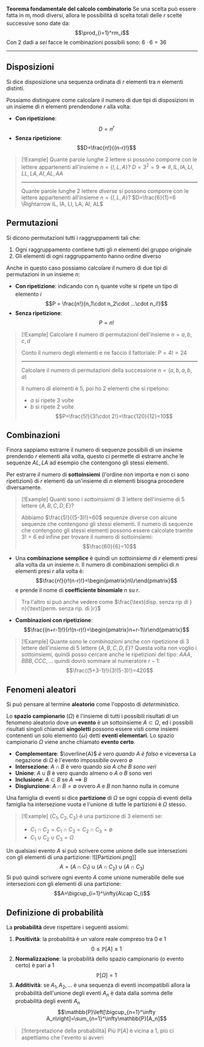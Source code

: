 **Teorema fondamentale del calcolo combinatorio**
Se una scelta può essere fatta in $m_i$ modi diversi, allora le possibilità di scelta totali delle $r$ scelte successive sono date da:
$$\prod_{i=1}^rm_i$$
Con 2 dadi a _sei_ facce le combinazioni possibili sono: $6\cdot 6=36$

---
## Disposizioni
Si dice disposizione una sequenza ordinata di $r$ elementi tra $n$ elementi distinti.

Possiamo distinguere come calcolare il numero di due tipi di disposizioni in un insieme di $n$ elementi prendendone $r$ alla volta:
- **Con ripetizione**:
$$D=n^r$$
- **Senza ripetizione**:
$$D=\frac{n!}{(n-r)!}$$
>[!Example]
>Quante parole lunghe 2 lettere si possono comporre con le lettere appartenenti all'insieme $n=\{I, L, A\}$?
>$D=3^2=9 \Rightarrow II, IL, IA, LI, LL, LA, AI, AL, AA$
>
>---
>Quante parole lunghe 2 lettere _diverse_ si possono comporre con le lettere appartenenti all'insieme $n=\{I, L, A\}$?
>$D=\frac{6}{1}=6 \Rightarrow IL, IA, LI, LA, AI, AL$

## Permutazioni
Si dicono permutazioni tutti i raggruppamenti tali che:
1. Ogni raggruppamento contiene tutti gli $n$ elementi del gruppo originale
2. Gli elementi di ogni raggruppamento hanno ordine diverso

Anche in questo caso possiamo calcolare il numero di due tipi di permutazioni in un insieme $n$:
- **Con ripetizione**: indicando con $n_i$ quante volte si ripete un tipo di elemento $i$
$$P = \frac{n!}{n_1\cdot n_2\cdot ...\cdot n_i!}$$
- **Senza ripetizione**: 
$$P = n!$$
>[!Example]
>Calcolare il numero di permutazioni dell'insieme $n={a, b, c, d}$
>
>Conto il numero degli elementi e ne faccio il fattoriale: $P=4!=24$
>
>---
>Calcolare il numero di permutazioni della successione $n=(a,b,a,b,a)$
>
>Il numero di elementi è 5, poi ho 2 elementi che si ripetono:
>- $a$ si ripete 3 volte
>- $b$ si ripete 2 volte
>$$P=\frac{5!}{3!\cdot 2!}=\frac{120}{12}=10$$

## Combinazioni
Finora sappiamo estrarre il numero di sequenze possibili di un insieme prendendo $r$ elementi alla volta, questo ci permette di estrarre anche le sequenze $AL, LA$ ad esempio che contengono gli stessi elementi.

Per estrarre il numero di **sottoinsiemi** (l'ordine non importa e non ci sono ripetizioni) di $r$ elementi da un'insieme di $n$ elementi bisogna procedere diversamente.

>[!Example]
>Quanti sono i _sottoinsiemi_ di 3 lettere dell'insieme di 5 lettere $\{A,B,C,D,E\}$?
>
>Abbiamo $\frac{5!}{(5-3)!}=60$ sequenze diverse con alcune sequenze che contengono gli stessi elementi.
>Il numero di sequenze che contengono gli stessi elementi possono essere calcolate tramite $3!=6$ ed infine per trovare il numero di sottoinsiemi:
>$$\frac{60}{6}=10$$

- Una **combinazione semplice** è quindi un _sottoinsieme_ di $r$ elementi presi alla volta da un insieme $n$.
Il numero di combinazioni semplici di $n$ elementi presi $r$ alla volta è:
$$\frac{n!}{r!(n-r)!}=\begin{pmatrix}n\\r\end{pmatrix}$$
e prende il nome di **coefficiente binomiale** $n$ su $r$.

> Tra l'altro si può anche vedere come $\frac{\text{disp. senza rip di } n}{\text{perm. senza rip. di }r}$

- **Combinazioni con ripetizione**:
$$\frac{(n+r-1)!}{r!(n-r)!}=\begin{pmatrix}n+r-1\\r\end{pmatrix}$$

>[!Example]
>Quante sono le _combinazioni_ anche con ripetizione di 3 lettere dell'insieme di 5 lettere $\{A,B,C,D,E\}$?
>Questa volta non voglio i sottoinsiemi, quindi posso cercare anche le ripetizioni del tipo: $AAA, BBB, CCC, ...$ quindi dovrò sommare al numeratore $r-1$:
>$$\frac{(5+3-1)!}{3!(5-3)!}=420$$
>

## Fenomeni aleatori
Si può pensare al termine **aleatorio** come l'opposto di _deterministico_.

Lo **spazio campionario** ($\Omega$) è l'insieme di tutti i possibili risultati di un fenomeno aleatorio dove un **evento** è un sottoinsieme $A\subset\Omega$, ed i possibili risultati singoli chiamati **singoletti** possono essere visti come insiemi contenenti un solo elemento $\{\omega\}$ detti **eventi elementari**.
Lo spazio campionario $\Omega$ viene anche chiamato **evento certo**.

- **Complementare**: $\overline{A}$ _è vero quando $A$ è falso_ e viceversa
	La negazione di $\Omega$ è l'evento impossibile ovvero $\emptyset$
- **Intersezione**: $A\cap B$ è vero quando _sia $A$ che $B$ sono veri_
- **Unione**: $A\cup B$ è vero quando almeno o $A$ o $B$ sono veri
- **Inclusione**: $A\subset B$ se $A\implies B$
- **Disgiunzione**: $A\cap B=\emptyset$ ovvero $A$ e $B$ non hanno nulla in comune

Una famiglia di eventi si dice **partizione** di $\Omega$ se ogni coppia di eventi della famiglia ha intersezione vuota e l'unione di tutte le partizioni è $\Omega$ stesso.
>[!Example]
>$\{C_1,C_2,C_3\}$ è una partizione di 3 elementi se:
>- $C_1\cap C_2=C_1\cap C_3=C_2\cap C_3=\emptyset$
>- $C_1\cup C_2\cup C_3=\Omega$

Un qualsiasi evento $A$ si può scrivere come unione delle sue intersezioni con gli elementi di una partizione:
![[Partizioni.png]]
$$A=(A\cap C_1)\cup(A\cap C_2)\cup(A\cap C_3)$$
Si può quindi scrivere ogni evento $A$ come unione numerabile delle sue intersezioni con gli elementi di una partizione:
$$A=\bigcup_{i=1}^\infty(A\cap C_i)$$

## Definizione di probabilità
La **probabilità** deve rispettare i seguenti assiomi:

1. **Positività**: la probabilità è un valore reale compreso tra $0$ e $1$
$$0\leq\mathbb{P}[A]\leq 1$$
2. **Normalizzazione**: la probabilità dello spazio campionario (o evento certo) è pari a $1$
$$\mathbb{P}[\Omega]=1$$
3. **Additività**: se $A_1,A_2,...$ è una sequenza di eventi incompatibili allora la probabilità dell'unione degli eventi $A_n$ è data dalla somma delle probabilità degli eventi $A_n$
$$\mathbb{P}\left[\bigcup_{n=1}^\infty A_n\right]=\sum_{n=1}^\infty\mathbb{P}[A_n]$$
>[!Interpretazione della probabilità]
>Più $\mathbb{P}[A]$ è vicina a $1$, più ci aspettiamo che l'evento si avveri

